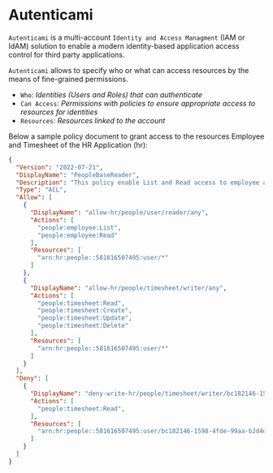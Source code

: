 # Autenticami

`Autenticami` is a multi-account `Identity and Access Managment` (IAM or IdAM) solution to enable a modern identity-based application access control for third party applications.

`Autenticami` allows to specify who or what can access resources by the means of fine-grained permissions.

- `Who`: *Identities (Users and Roles) that can authenticate*
- `Can Access`: *Permissions with policies to ensure appropriate access to resources for identities*
- `Resources`: *Resources linked to the account*

Below a sample policy document to grant access to the resources Employee and Timesheet of the HR Application (hr):

```json linenums="1"
{
  "Version": "2022-07-21",
  "DisplayName": "PeopleBaseReader",
  "Description": "This policy enable List and Read access to employee and timesheet of the domain people.",
  "Type": "ACL",
  "Allow": [
    {
      "DisplayName": "allow-hr/people/user/reader/any",
      "Actions": [
        "people:employee:List",
        "people:employee:Read"
      ],
      "Resources": [
        "arn:hr:people::581616507495:user/*"
      ]
    },
    {
      "DisplayName": "allow-hr/people/timesheet/writer/any",
      "Actions": [
        "people:timesheet:Read",
        "people:timesheet:Create",
        "people:timesheet:Update",
        "people:timesheet:Delete"
      ],
      "Resources": [
        "arn:hr:people::581616507495:user/*"
      ]
    }
  ],
  "Deny": [
    {
      "DisplayName": "deny-write-hr/people/timesheet/writer/bc182146-1598-4fde-99aa-b2d4d08bc1e2",
      "Actions": [
        "people:timesheet:Read",
      ],
      "Resources": [
        "arn:hr:people::581616507495:user/bc182146-1598-4fde-99aa-b2d4d08bc1e2"
      ]
    }
  ]
}
```
